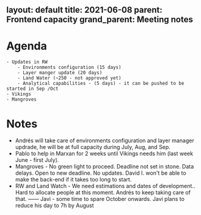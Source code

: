 layout: default
title: 2021-06-08
parent: Frontend capacity
grand_parent: Meeting notes
---

# Agenda

	- Updates in RW
		- Environments configuration (15 days)
		- Layer manger update (20 days)
		- Land Water (~250 - not approved yet)
		- Analytical capabilities - (5 days) - it can be pushed to be started in Sep /Oct
	- Vikings
	- Mangroves

# Notes

- Andrés will take care of environments configuration and layer manager updrade, he will be at full capacity during July, Aug, and Sep.
- Pablo to help in Marxan for 2 weeks until Vikings needs him (last week June - first July).
- Mangroves - No green light to proceed. Deadline not set in stone. Data delays. Open to new deadline. No updates. David I. won't be able to make the back-end if it takes too long to start.
- RW and Land Watch - We need estimations and dates of development.. Hard to allocate people at this moment. Andrés to keep taking care of that.
——
Javi - some time to spare October onwards.
Javi plans to reduce his day to 7h by August 
